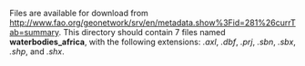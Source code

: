 Files are available for download from http://www.fao.org/geonetwork/srv/en/metadata.show%3Fid=281%26currTab=summary. This directory should contain 7 files named **waterbodies_africa**, with the following extensions: *.axl*, *.dbf*, *.prj*, *.sbn*, *.sbx*, *.shp*, and *.shx*.
